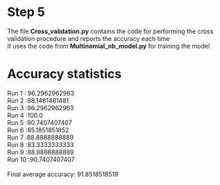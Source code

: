 # Step 5
The file <b>Cross_validation.py</b> contains the code for performing the cross validation procedure and reports the accuracy each time<br />
It uses the code from <b>Multinomial_nb_model.py</b> for training the model
<h1> Accuracy statistics </h1>
Run 1 : 96.2962962963 <br />
Run 2 :98.1481481481<br />
Run 3 :96.2962962963<br />
Run 4 :100.0<br />
Run 5 :90.7407407407<br />
Run 6 :85.1851851852<br />
Run 7 :88.8888888889<br />
Run 8 :83.3333333333<br />
Run 9 :88.8888888889<br />
Run 10 :90.7407407407<br />
<br />
Final average accuracy: 91.8518518519 <br/>

